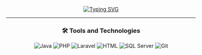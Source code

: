 <div align="center">

<p>
  <a href="https://git.io/typing-svg">
    <img src="https://readme-typing-svg.herokuapp.com?font=Fira+Code&pause=1000&center=true&width=435&lines=welcome;soy+Rodrigo;systems+engineering+student" alt="Typing SVG" />
  </a>
</p>

---

### 🛠️ Tools and Technologies  
![Java](https://img.shields.io/badge/Java-007396?logo=java&logoColor=white&style=for-the-badge)
![PHP](https://img.shields.io/badge/PHP-777BB4?logo=php&logoColor=white&style=for-the-badge)
![Laravel](https://img.shields.io/badge/Laravel-FF2D20?logo=laravel&logoColor=white&style=for-the-badge)
![HTML](https://img.shields.io/badge/HTML5-E34F26?logo=html5&logoColor=white&style=for-the-badge)
![SQL Server](https://img.shields.io/badge/Microsoft%20SQL%20Server-CC2927?logo=microsoftsqlserver&logoColor=white&style=for-the-badge)
![Git](https://img.shields.io/badge/GIT-F05032?logo=git&logoColor=white&style=for-the-badge)

</div>

<!--
**rodro321/rodro321** is a ✨ _special_ ✨ repository because its `README.md` (this file) appears on your GitHub profile.

Here are some ideas to get you started:

- 🔭 I’m currently working on ...
- 🌱 I’m currently learning ...
- 👯 I’m looking to collaborate on ...
- 🤔 I’m looking for help with ...
- 💬 Ask me about ...
- 📫 How to reach me: ...
- 😄 Pronouns: ...
- ⚡ Fun fact: ...
-->
